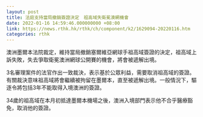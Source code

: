```yaml
---
layout: post
title: 法庭支持當局撤銷簽證決定　祖高域失衛冕澳網機會
date: 2022-01-16 14:59:46.000000000 +08:00
link: https://news.rthk.hk/rthk/ch/component/k2/1629094-20220116.htm
categories: rthk
---
```


澳洲墨爾本法院裁定，維持當局撤銷塞爾維亞網球手祖高域簽證的決定，祖高域上訴失敗，失去爭取衛冕澳洲網球公開賽的機會，將會被遞解出境。

3名審理案件的法官作出一致裁決，表示基於公眾利益，需要取消祖高域的簽證。有關裁決意味祖高域將會繼續被拘留在墨爾本，直至被遞解出境。一般情況下，驅逐令將包括3年不能取得入境澳洲的簽證。

34歲的祖高域在本月初抵達墨爾本機場之後，澳洲入境部門表示他不合乎醫療豁免，取消他的簽證。
